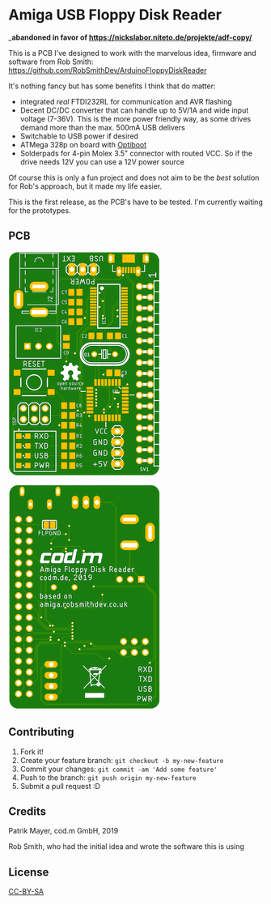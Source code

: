 # Amiga USB Floppy Disk Reader

___abandoned in favor of https://nickslabor.niteto.de/projekte/adf-copy/__

This is a PCB I've designed to work with the marvelous idea, firmware and software 
from Rob Smith: https://github.com/RobSmithDev/ArduinoFloppyDiskReader 

It's nothing fancy but has some benefits I think that do matter:

* integrated _real_ FTDI232RL for communication and AVR flashing
* Decent DC/DC converter that can handle up to 5V/1A and wide input voltage (7-36V). 
This is the more power friendly way, as some drives demand more than the 
max. 500mA USB delivers
* Switchable to USB power if desired
* ATMega 328p on board with [Optiboot](https://github.com/Optiboot/optiboot)
* Solderpads for 4-pin Molex 3.5" connector with routed VCC. So if the drive needs 12V you 
can use a 12V power source

Of course this is only a fun project and does not aim to be the _best_ solution for Rob's 
approach, but it made my life easier.

This is the first release, as the PCB's have to be tested. I'm currently waiting for the 
prototypes.

## PCB

![PCB top](amiga-usb-disk-reader-pcb-top.png)

![PCB bottom](amiga-usb-disk-reader-pcb-bottom.png)



## Contributing

1. Fork it!
2. Create your feature branch: `git checkout -b my-new-feature`
3. Commit your changes: `git commit -am 'Add some feature'`
4. Push to the branch: `git push origin my-new-feature`
5. Submit a pull request :D

## Credits
Patrik Mayer, cod.m GmbH, 2019 

Rob Smith, who had the initial idea and wrote the software this is using

## License
[CC-BY-SA](https://creativecommons.org/licenses/by-sa/3.0/) 
